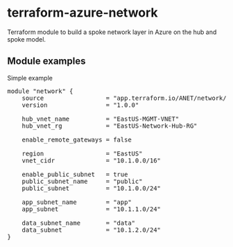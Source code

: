 # terraform-azure-network
Terraform module to build a spoke network layer in Azure on the hub and spoke model.

## Module examples
Simple example<br>
<pre>
module "network" {
    source                 = "app.terraform.io/ANET/network/azure"
    version                = "1.0.0"

    hub_vnet_name          = "EastUS-MGMT-VNET"
    hub_vnet_rg            = "EastUS-Network-Hub-RG"

    enable_remote_gateways = false

    region                 = "EastUS"
    vnet_cidr              = "10.1.0.0/16"
    
    enable_public_subnet   = true
    public_subnet_name     = "public"
    public_subnet          = "10.1.0.0/24"
    
    app_subnet_name        = "app"
    app_subnet             = "10.1.1.0/24"

    data_subnet_name       = "data"
    data_subnet            = "10.1.2.0/24"
}
</pre><br><br>